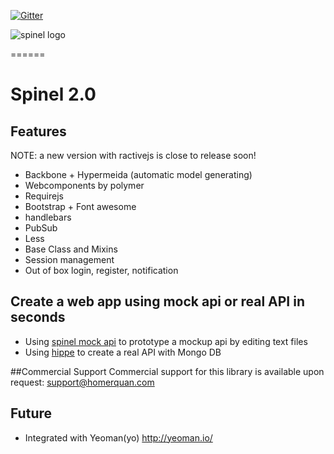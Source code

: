 [![Gitter](https://badges.gitter.im/Join%20Chat.svg)](https://gitter.im/homerquan/spinel?utm_source=badge&utm_medium=badge&utm_campaign=pr-badge&utm_content=body_badge)

![spinel logo](http://s401765523.onlinehome.us/res/img/spinel-logo.svg)

======
# Spinel 2.0

## Features

NOTE: a new version with ractivejs is close to release soon!

- Backbone + Hypermeida (automatic model generating)
- Webcomponents by polymer
- Requirejs
- Bootstrap + Font awesome
- handlebars
- PubSub 
- Less
- Base Class and Mixins
- Session management
- Out of box login, register, notification

## Create a web app using mock api or real API in seconds

- Using [spinel mock api](https://github.com/homerquan/spinel-mock-api) to prototype a mockup api by editing text files 
- Using [hippe](https://github.com/homerquan/hippie) to create a real API with Mongo DB

##Commercial Support
Commercial support for this library is available upon request: support@homerquan.com

## Future
- Integrated with Yeoman(yo) http://yeoman.io/
